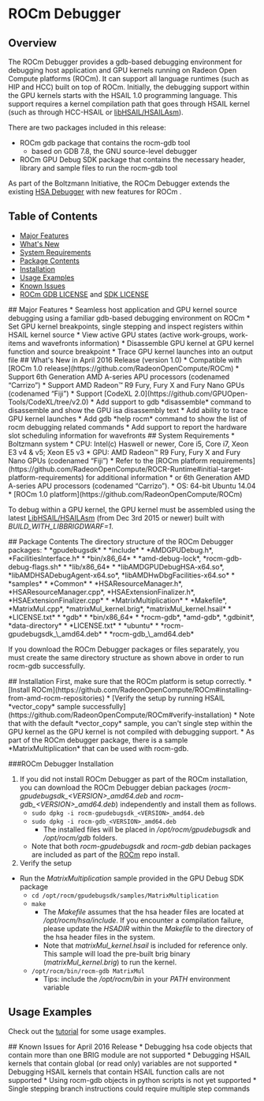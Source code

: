 # ROCm Debugger

## Overview
The ROCm Debugger provides a gdb-based debugging environment for debugging host application and GPU kernels running on Radeon Open Compute platforms (ROCm).
It can support all language runtimes (such as HIP and HCC) built on top of ROCm.  Initially, the debugging support within the GPU kernels starts with the 
HSAIL 1.0 programming language.  This support requires a kernel compilation path that goes through HSAIL kernel (such as through HCC-HSAIL or [libHSAIL/HSAILAsm](https://github.com/HSAFoundation/HSAIL-Tools)).

There are two packages included in this release:
* ROCm gdb package that contains the rocm-gdb tool 
  * based on GDB 7.8, the GNU source-level debugger
* ROCm GPU Debug SDK package that contains the necessary header, library and sample files to run the rocm-gdb tool

As part of the Boltzmann Initiative, the ROCm Debugger extends the existing [HSA Debugger](https://github.com/HSAFoundation/HSA-Debugger-AMD) with new features for ROCm .

## Table of Contents
* [Major Features](#Major)
* [What's New](#WhatsNew)
* [System Requirements](#System)
* [Package Contents](#Package)
* [Installation](#Installation)
* [Usage Examples](TUTORIAL.md)
* [Known Issues](#Known)
* [ROCm GDB LICENSE](gdb/LICENSE.txt) and [SDK LICENSE](gpudebugsdk/LICENSE.txt)

<A NAME="Major">
## Major Features
* Seamless host application and GPU kernel source debugging using a familiar gdb-based debugging environment on ROCm
* Set GPU kernel breakpoints, single stepping and inspect registers within HSAIL kernel source
* View active GPU states (active work-groups, work-items and wavefronts information)
* Disassemble GPU kernel at GPU kernel function and source breakpoint
* Trace GPU kernel launches into an output file

<A NAME="WhatsNew">
## What's New in April 2016 Release (version 1.0)
* Compatible with [ROCm 1.0 release](https://github.com/RadeonOpenCompute/ROCm)
* Support 6th Generation AMD A-series APU processors (codenamed “Carrizo”)
* Support AMD Radeon™ R9 Fury, Fury X and Fury Nano GPUs  (codenamed “Fiji”)
* Support [CodeXL 2.0](https://github.com/GPUOpen-Tools/CodeXL/tree/v2.0)
* Add support to gdb *disassemble* command to disassemble and show the GPU isa disassembly text
* Add ability to trace GPU kernel launches 
* Add gdb *help rocm* command to show the list of rocm debugging related commands
* Add support to report the hardware slot scheduling information for wavefronts

<A NAME="System">
## System Requirements
* Boltzmann system
  * CPU: Intel(c) Haswell or newer, Core i5, Core i7, Xeon E3 v4 & v5; Xeon E5 v3
  * GPU: AMD Radeon™ R9 Fury, Fury X and Fury Nano GPUs  (codenamed “Fiji”)
  * Refer to the [ROCm platform requirements](https://github.com/RadeonOpenCompute/ROCR-Runtime#initial-target-platform-requirements) for additional information
* or 6th Generation AMD A-series APU processors (codenamed “Carrizo”).
* OS: 64-bit Ubuntu 14.04
* [ROCm 1.0 platform](https://github.com/RadeonOpenCompute/ROCm)

To debug within a GPU kernel, the GPU kernel must be assembled using the latest [LibHSAIL/HSAILAsm](https://github.com/HSAFoundation/HSAIL-Tools) (from Dec 3rd 2015 or newer) built with *BUILD_WITH_LIBBRIGDWARF=1*.

<A NAME="Package">
## Package Contents
The directory structure of the ROCm Debugger packages:
* *gpudebugsdk*
  * *include*
    * *AMDGPUDebug.h*, *FacilitiesInterface.h*
  * *bin/x86_64*
    * *amd-debug-lock*, *rocm-gdb-debug-flags.sh*
  * *lib/x86_64*
    * *libAMDGPUDebugHSA-x64.so*, *libAMDHSADebugAgent-x64.so*, *libAMDHwDbgFacilities-x64.so*
  * *samples*
    * *Common*
	    * *HSAResourceManager.h*, *HSAResourceManager.cpp*, *HSAExtensionFinalizer.h*, *HSAExtensionFinalizer.cpp*
	* *MatrixMultiplication*
	  * *Makefile*, *MatrixMul.cpp*, *matrixMul_kernel.brig*, *matrixMul_kernel.hsail*
  * *LICENSE.txt*
* *gdb*
  * *bin/x86_64*
    * *rocm-gdb*, *amd-gdb*, *.gdbinit*, *data-directory*
  * *LICENSE.txt*
* *ubuntu*
  * *rocm-gpudebugsdk_\<VERSION\>_amd64.deb*
  * *rocm-gdb_\<VERSION\>_amd64.deb*
  
If you download the ROCm Debugger packages or files separately, you must create the same directory structure as shown above in order to run rocm-gdb successfully.
  
<A NAME="Installation">
## Installation
First, make sure that the ROCm platform is setup correctly.
* [Install ROCm](https://github.com/RadeonOpenCompute/ROCm#installing-from-amd-rocm-repositories)
* [Verify the setup by running HSAIL *vector_copy* sample successfully](https://github.com/RadeonOpenCompute/ROCm#verify-installation)
  * Note that with the default *vector_copy* sample, you can't single step within the GPU kernel as the GPU kernel is not compiled with debugging support.
  * As part of the ROCm debugger package, there is a sample *MatrixMultiplication* that can be used with rocm-gdb.
  
###ROCm Debugger Installation
1. If you did not install ROCm Debugger as part of the ROCm installation, you can download the ROCm Debugger debian packages (*rocm-gpudebugsdk_\<VERSION\>_amd64.deb* and *rocm-gdb_\<VERSION\>_amd64.deb*) independently and install them as follows.
    * `sudo dpkg -i rocm-gpudebugsdk_<VERSION>_amd64.deb`
    * `sudo dpkg -i rocm-gdb_<VERSION>_amd64.deb`
      * The installed files will be placed in */opt/rocm/gpudebugsdk* and */opt/rocm/gdb* folders.
    * Note that both *rocm-gpudebugsdk* and *rocm-gdb* debian packages are included as part of the [ROCm](https://github.com/RadeonOpenCompute/ROCm#installing-from-amd-rocm-repositories) repo install.
2. Verify the setup
  * Run the *MatrixMultiplication* sample provided in the GPU Debug SDK package
    * `cd /opt/rocm/gpudebugsdk/samples/MatrixMultiplication`
    * `make`
      * The *Makefile* assumes that the hsa header files are located at */opt/rocm/hsa/include*.  If you encounter a compilation failure, please update the *HSADIR* within the *Makefile* to the directory of the hsa header files in the system.
      * Note that *matrixMul_kernel.hsail* is included for reference only. This sample will load the pre-built brig binary (*matrixMul_kernel.brig*) to run the kernel.
    * `/opt/rocm/bin/rocm-gdb MatrixMul`
      * Tips: include the */opt/rocm/bin* in your *PATH* environment variable
  
## Usage Examples
Check out the [tutorial](TUTORIAL.md) for some usage examples.

<A NAME="Known">
## Known Issues for April 2016 Release
* Debugging hsa code objects that contain more than one BRIG module are not supported
* Debugging HSAIL kernels that contain global (or read only) variables are not supported
* Debugging HSAIL kernels that contain HSAIL function calls are not supported
* Using rocm-gdb objects in python scripts is not yet supported
* Single stepping branch instructions could require multiple step commands


